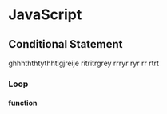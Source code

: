 # JavaScript

## Conditional Statement

ghhhththtythhtigjreije
ritritrgrey
rrryr ryr rr
rtrt

### Loop

#### function
